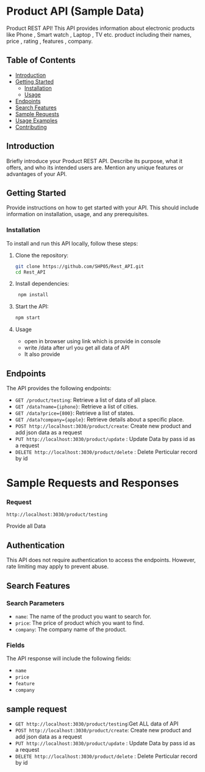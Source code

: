 # Product API (Sample Data)

Product REST API! This API provides information about electronic products like Phone , Smart watch , Laptop , TV etc. product including their names, price , rating , features , company.

## Table of Contents

- [Introduction](#introduction)
- [Getting Started](#getting-started)
  - [Installation](#installation)
  - [Usage](#usage)
- [Endpoints](#endpoints)
- [Search Features](#search-features)
- [Sample Requests](#sample-requests)
- [Usage Examples](#usage-examples)
- [Contributing](#contributing)

## Introduction

Briefly introduce your Product REST API. Describe its purpose, what it offers, and who its intended users are. Mention any unique features or advantages of your API.

## Getting Started

Provide instructions on how to get started with your API. This should include information on installation, usage, and any prerequisites.


### Installation

To install and run this API locally, follow these steps:

1. Clone the repository:

   ```bash
   git clone https://github.com/SHP05/Rest_API.git
   cd Rest_API

2. Install dependencies:
   ```bash
    npm install

3. Start the API:
    ```bash
    npm start    

4. Usage
    - open in browser using link which is provide in console
    - write /data after url you get all data of API
    - It also provide 

## Endpoints

The API provides the following endpoints:

- `GET /product/testing`: Retrieve a list of data of all place.
- `GET /data?name={iphone}`: Retrieve a list of cities.
- `GET /data?price={800}`: Retrieve a list of states.
- `GET /data?company={apple}`: Retrieve details about a specific place.
- `POST http://localhost:3030/product/create`: Create new product and add json data as a request
- `PUT http://localhost:3030/product/update` : Update Data by pass id as a request
- `DELETE http://localhost:3030/product/delete` : Delete Perticular record by id


# Sample Requests and Responses

### Request
    http://localhost:3030/product/testing


  Provide all Data

## Authentication

This API does not require authentication to access the endpoints. However, rate limiting may apply to prevent abuse.

## Search Features

### Search Parameters

- `name`: The name of the product you want to search for.
- `price`: The price of product which you want to find.
- `company`: The company name of the product.

### Fields

The API response will include the following fields:

- `name`
- `price`
- `feature`
- `company`

## sample request
- `GET http://localhost:3030/product/testing`:Get ALL data of API
- `POST http://localhost:3030/product/create`: Create new product and add json data as a request
- `PUT http://localhost:3030/product/update` : Update Data by pass id as a request
- `DELETE http://localhost:3030/product/delete` : Delete Perticular record by id
